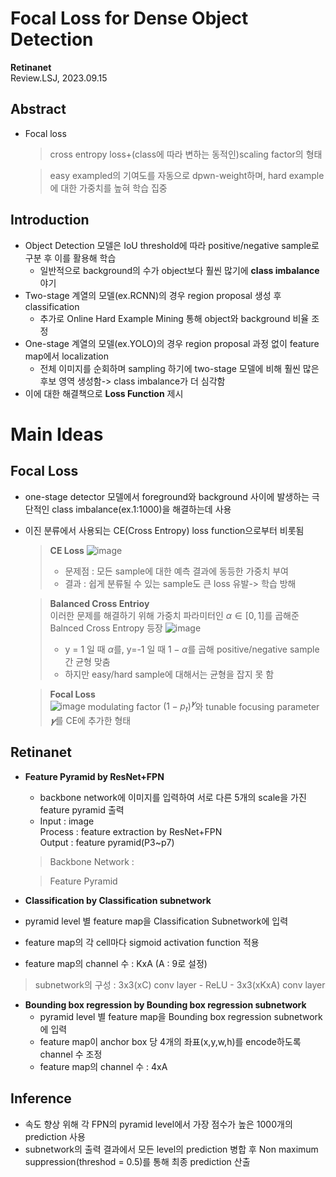 # **Focal Loss for Dense Object Detection**
**Retinanet**  
Review.LSJ, 2023.09.15
## **Abstract**  
* Focal loss 
  > cross entropy loss+(class에 따라 변하는 동적인)scaling factor의 형태  

  > easy exampled의 기여도를 자동으로 dpwn-weight하며, hard example에 대한 가중치를 높혀 학습 집중

## **Introduction**  
* Object Detection 모델은 IoU threshold에 따라 positive/negative sample로 구분 후 이를 활용해 학습  
  * 일반적으로 background의 수가 object보다 훨씬 많기에 **class imbalance** 야기
* Two-stage 계열의 모델(ex.RCNN)의 경우 region proposal 생성 후 classification  
  + 추가로 Online Hard Example Mining 통해 object와 background 비율 조정
* One-stage 계열의 모델(ex.YOLO)의 경우 region proposal 과정 없이 feature map에서 localization  
  + 전체 이미지를 순회하며 sampling 하기에 two-stage 모델에 비해 훨씬 많은 후보 영역 생성함-> class imbalance가 더 심각함  
* 이에 대한 해결책으로 **Loss Function** 제시

# **Main Ideas**  

##  **Focal Loss**  
* one-stage detector 모델에서 foreground와 background 사이에 발생하는 극단적인 class imbalance(ex.1:1000)을 해결하는데 사용  
* 이진 분류에서 사용되는 CE(Cross Entropy) loss function으로부터 비롯됨
  > **CE Loss**
  > ![image](https://github.com/sj990710/Thesis_Review/assets/127752372/a4b7818b-77c5-4e59-a70e-20045253c1e1)
  > * 문제점 : 모든 sample에 대한 예측 결과에 동등한 가중치 부여
  > * 결과 : 쉽게 분류될 수 있는 sample도 큰 loss 유발-> 학습 방해

  > **Balanced Cross Entrioy**  
  이러한 문제를 해결하기 위해 가중치 파라미터인 $α∈[0,1]$를 곱해준 Balnced Cross Entropy 등장
  > ![image](https://github.com/sj990710/Thesis_Review/assets/127752372/1689b901-beae-4186-8251-0179f82cb222)
  > * y = 1 일 때 $α$를, y=-1 일 때 $1-\alpha$를 곱해 positive/negative sample 간 균형 맞춤
  > * 하지만 easy/hard sample에 대해서는 균형을 잡지 못 함
  
  >  **Focal Loss**  
  > ![image](https://github.com/sj990710/Thesis_Review/assets/127752372/c4f4853d-dd02-4514-8e7e-20a51bcfbcfb)
  > modulating factor $(1-p_t)^𝜸$와 tunable focusing parameter $𝜸$를 CE에 추가한 형태

## **Retinanet**  
* **Feature Pyramid by ResNet+FPN**  
  * backbone network에 이미지를 입력하여 서로 다른 5개의 scale을 가진 feature pyramid 출력
  + Input : image  
   Process : feature extraction by ResNet+FPN  
   Output : feature pyramid(P3~p7)  
   > Backbone Network : 

   > Feature Pyramid 
* **Classification by Classification subnetwork**  
 * pyramid level 별 feature map을 Classification Subnetwork에 입력  
 * feature map의 각 cell마다 sigmoid activation function 적용  
 * feature map의 channel 수 : KxA (A : 9로 설정)
  > subnetwork의 구성 : 3x3(xC) conv layer - ReLU - 3x3(xKxA) conv layer
* **Bounding box regression by Bounding box regression subnetwork**  
  * pyramid level 별 feature map을 Bounding box regression subnetwork에 입력  
  * feature map이 anchor box 당 4개의 좌표(x,y,w,h)를 encode하도록 channel 수 조정  
  * feature map의 channel 수 : 4xA

## **Inference**  
* 속도 향상 위해 각 FPN의 pyramid level에서 가장 점수가 높은 1000개의 prediction 사용  
* subnetwork의 출력 결과에서 모든 level의 prediction 병합 후 Non maximum suppression(threshod = 0.5)를 통해 최종 prediction 산출
